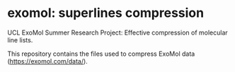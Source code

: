 # exomol: superlines compression
UCL ExoMol Summer Research Project: Effective compression of molecular line lists.

This repository contains the files used to compress ExoMol data (https://exomol.com/data/).
